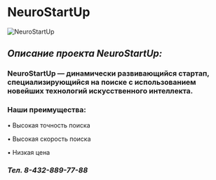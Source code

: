 # **NeuroStartUp**
![NeuroStartUp](https://camo.githubusercontent.com/ace14ee894d150192a7b05b12410738aa65528da742bbce69315a5f441320ea7/68747470733a2f2f692e696d6775722e636f6d2f495a4f525769492e706e67)

## *Описание проекта NeuroStartUp:*


### **NeuroStartUp** — динамически развивающийся стартап, специализирующийся на поиске с использованием новейших технологий искусственного интеллекта. 

### Наши преимущества:

•	Высокая точность поиска

•	Высокая скорость поиска

•	Низкая цена

### *Тел. 8-432-889-77-88*